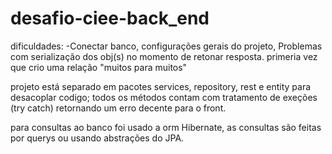 ﻿# desafio-ciee-back_end
 
 dificuldades: -Conectar banco, 
 configurações gerais do projeto, 
 Problemas com serialização dos obj(s) no momento de retonar resposta.
 primeria vez que crio uma relação "muitos para muitos"

projeto está separado em pacotes services, repository, rest e entity para desacoplar codigo;
todos os métodos contam com tratamento de exeções (try catch) retornando um erro decente para o front.

para consultas ao banco foi usado a orm Hibernate, as consultas são feitas por querys ou usando abstrações do JPA.
